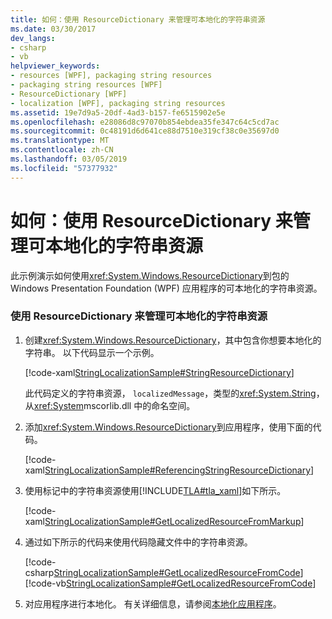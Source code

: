```yaml
---
title: 如何：使用 ResourceDictionary 来管理可本地化的字符串资源
ms.date: 03/30/2017
dev_langs:
- csharp
- vb
helpviewer_keywords:
- resources [WPF], packaging string resources
- packaging string resources [WPF]
- ResourceDictionary [WPF]
- localization [WPF], packaging string resources
ms.assetid: 19e7d9a5-20df-4ad3-b157-fe6515902e5e
ms.openlocfilehash: e28086d8c97070b854ebdea35fe347c64c5cd7ac
ms.sourcegitcommit: 0c48191d6d641ce88d7510e319cf38c0e35697d0
ms.translationtype: MT
ms.contentlocale: zh-CN
ms.lasthandoff: 03/05/2019
ms.locfileid: "57377932"
---
```

# <a name="how-to-use-a-resourcedictionary-to-manage-localizable-string-resources"></a>如何：使用 ResourceDictionary 来管理可本地化的字符串资源
此示例演示如何使用<xref:System.Windows.ResourceDictionary>到包的 Windows Presentation Foundation (WPF) 应用程序的可本地化的字符串资源。  
  
### <a name="to-use-a-resourcedictionary-to-manage-localizable-string-resources"></a>使用 ResourceDictionary 来管理可本地化的字符串资源  
  
1.  创建<xref:System.Windows.ResourceDictionary>，其中包含你想要本地化的字符串。 以下代码显示一个示例。  
  
     [!code-xaml[StringLocalizationSample#StringResourceDictionary](~/samples/snippets/csharp/VS_Snippets_Wpf/StringLocalizationSample/CSharp/StringResources.xaml#stringresourcedictionary)]  
  
     此代码定义的字符串资源， `localizedMessage`，类型的<xref:System.String>，从<xref:System>mscorlib.dll 中的命名空间。  
  
2.  添加<xref:System.Windows.ResourceDictionary>到应用程序，使用下面的代码。  
  
     [!code-xaml[StringLocalizationSample#ReferencingStringResourceDictionary](~/samples/snippets/csharp/VS_Snippets_Wpf/StringLocalizationSample/CSharp/App.xaml#referencingstringresourcedictionary)]  
  
3.  使用标记中的字符串资源使用[!INCLUDE[TLA#tla_xaml](../../../../includes/tlasharptla-xaml-md.md)]如下所示。  
  
     [!code-xaml[StringLocalizationSample#GetLocalizedResourceFromMarkup](~/samples/snippets/csharp/VS_Snippets_Wpf/StringLocalizationSample/CSharp/MainWindow.xaml#getlocalizedresourcefrommarkup)]  
  
4.  通过如下所示的代码来使用代码隐藏文件中的字符串资源。  
  
     [!code-csharp[StringLocalizationSample#GetLocalizedResourceFromCode](~/samples/snippets/csharp/VS_Snippets_Wpf/StringLocalizationSample/CSharp/MainWindow.xaml.cs#getlocalizedresourcefromcode)]
     [!code-vb[StringLocalizationSample#GetLocalizedResourceFromCode](~/samples/snippets/visualbasic/VS_Snippets_Wpf/StringLocalizationSample/VisualBasic/MainWindow.xaml.vb#getlocalizedresourcefromcode)]  
  
5.  对应用程序进行本地化。 有关详细信息，请参阅[本地化应用程序](how-to-localize-an-application.md)。
